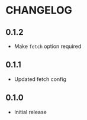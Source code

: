 # CHANGELOG

## 0.1.2
* Make `fetch` option required

## 0.1.1
* Updated fetch config

## 0.1.0
* Initial release
